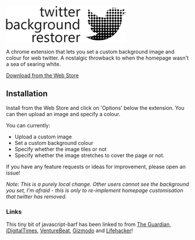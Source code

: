 ![Twitter bg restorer logo](src/options/images/logo.png)

A chrome extension that lets you set a custom background image and colour for web twitter. A nostalgic throwback to when the homepage wasn't a sea of searing white.

[Download from the Web Store](https://chrome.google.com/webstore/detail/twitter-background-restor/gcjejnlljikllkloanankijokfbaelhi)

## Installation

Install from the Web Store and click on 'Options' below the extension. You can then upload an image and specify a colour.

You can currently:

- Upload a custom image
- Set a custom background colour
- Specify whether the image tiles or not
- Specify whether the image stretches to cover the page or not.

If you have any feature requests or ideas for improvement, please open an issue!

*Note: This is a purely local change. Other users cannot see the background you set, I'm afraid - this is only to re-implement homepage customisation that twitter has removed.*

### Links

This tiny bit of javascript-barf has been linked to from [The Guardian](http://www.theguardian.com/technology/2015/jul/21/twitter-removes-background-images-timeline-fix-chrom-plugin), [iDigitalTimes](http://www.idigitaltimes.com/twitter-background-image-disappeared-heres-how-fix-it-460114), [VentureBeat](http://venturebeat.com/2015/07/21/as-twitter-turns-off-timeline-background-images-one-developer-has-already-built-a-workaround/), [Gizmodo](http://www.gizmodo.jp/2015/07/_twitter_2.html) and [Lifehacker](http://www.lifehacker.co.uk/2015/07/21/how-to-get-your-background-wallpaper-back-on-twitter)!
